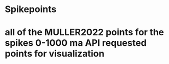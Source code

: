 # Spikepoints
# all of the MULLER2022 points for the spikes 0-1000 ma API requested points for visualization
